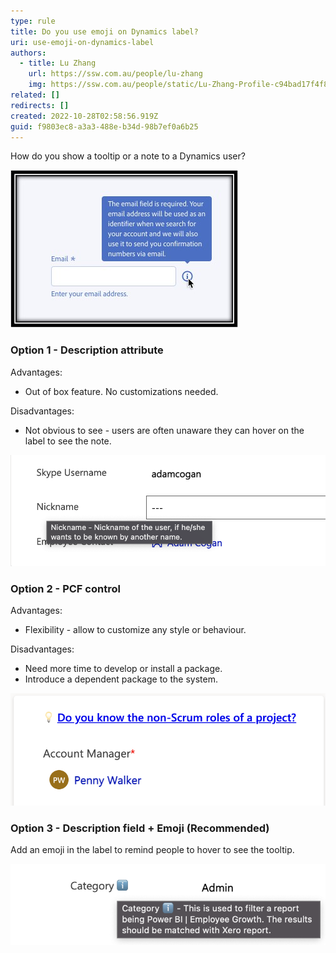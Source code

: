```yaml
---
type: rule
title: Do you use emoji on Dynamics label?
uri: use-emoji-on-dynamics-label
authors:
  - title: Lu Zhang
    url: https://ssw.com.au/people/lu-zhang
    img: https://ssw.com.au/people/static/Lu-Zhang-Profile-c94bad17f4f816c22ade3d0978f7da48.jpg
related: []
redirects: []
created: 2022-10-28T02:58:56.919Z
guid: f9803ec8-a3a3-488e-b34d-98b7ef0a6b25
---
```

How do you show a tooltip or a note to a Dynamics user?

![Figure: How to show a tooltip like this in Dynamics?](image002.jpg "Figure: How to show a tooltip like this in Dynamics?")

### Option 1 -  Description attribute

Advantages:

* Out of box feature.  No customizations needed.

Disadvantages:

* Not obvious to see - users are often unaware they can hover on the label to see the note.

![Figure: The out-of-box description attribute can be used as a tooltip. But it's not obvious to see.](screenshot-at-oct-28-11-17-04.png "Figure: The out-of-box description attribute can be used as a tooltip. But it's not obvious to see.")



### Option 2 -  PCF control

Advantages:

* Flexibility - allow to customize any style or behaviour.

Disadvantages:

* Need more time to develop or install a package.
* Introduce a dependent package to the system.

![Figure: Use a PCF control to show a note and link to a web page](screenshot-at-oct-28-11-23-52.png "Figure: Use a PCF control to show a note and link to a web page")

### Option 3 -  Description field + Emoji (Recommended)

Add an emoji in the label to remind people to hover to see the tooltip. 

![Figure: Add an emoji on the label to remind to people it's a tooltip ](screenshot-at-oct-28-11-29-40.png "Figure: Add a emoji on the label to remind to people it's a tooltip ")